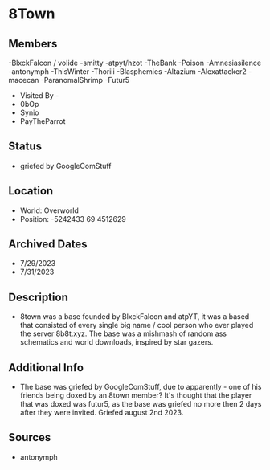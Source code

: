 # 8Town

## Members
-BlxckFalcon / volide
-smitty
-atpyt/hzot
-TheBank
-Poison
-Amnesiasilence
-antonymph
-ThisWinter
-Thoriii
-Blasphemies
-Altazium
-Alexattacker2
-macecan
-ParanomalShrimp
-Futur5
- Visited By -
- 0bOp
- Synio
- PayTheParrot

## Status
- griefed by GoogleComStuff

## Location
- World: Overworld
- Position: -5242433 69 4512629

## Archived Dates
- 7/29/2023
- 7/31/2023

## Description
- 8town was a base founded by BlxckFalcon and atpYT, it was a based that consisted of every single big name / cool person who ever played the server 8b8t.xyz. The base was a mishmash of random ass schematics and world downloads, inspired by star gazers.

## Additional Info
- The base was griefed by GoogleComStuff, due to apparently - one of his friends being doxed by an 8town member? It's thought that the player that was doxed was futur5, as the base was griefed no more then 2 days after they were invited. Griefed august 2nd 2023.

## Sources
- antonymph
